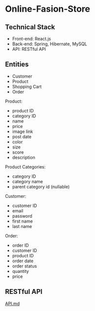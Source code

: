 # Online-Fasion-Store

## Technical Stack

- Front-end: React.js
- Back-end: Spring, Hibernate, MySQL
- API: RESTful API

## Entities

- Customer
- Product
- Shopping Cart
- Order

Product:
- product ID
- category ID
- name
- price
- image link
- post date
- color
- size
- score
- description

Product Categories:
- category ID
- category name
- parent category id (nullable)

Customer:
- customer ID
- email
- password
- first name
- last name


Order:
- order ID
- customer ID
- product ID
- order date
- order status
- quantity
- price

## RESTful API
[API.md](./Documents/API.md)